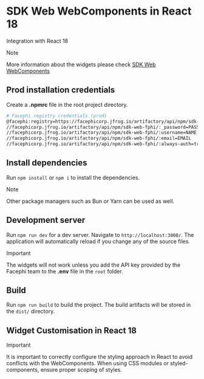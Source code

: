 # SDK Web WebComponents in React 18

Integration with React 18

> [!NOTE]
> More information about the widgets please check [SDK Web WebComponents](https://docs.identity-platform.io/docs/SDK_Web/Web_Components/)

## Prod installation credentials

Create a **.npmrc** file in the root project directory.

  ```bash
  # Facephi registry credentials (prod)
  @facephi:registry=https://facephicorp.jfrog.io/artifactory/api/npm/sdk-web-fphi/
  //facephicorp.jfrog.io/artifactory/api/npm/sdk-web-fphi/:_password=PASSWORD
  //facephicorp.jfrog.io/artifactory/api/npm/sdk-web-fphi/:username=NAME
  //facephicorp.jfrog.io/artifactory/api/npm/sdk-web-fphi/:email=EMAIL
  //facephicorp.jfrog.io/artifactory/api/npm/sdk-web-fphi/:always-auth=true
  ```

## Install dependencies

Run `npm install` or `npm i` to install the dependencies.

> [!NOTE]
> Other package managers such as Bun or Yarn can be used as well.

## Development server

Run `npm run dev` for a dev server. Navigate to `http://localhost:3000/`. The application will automatically reload if you change any of the source files.

> [!IMPORTANT]
> The widgets will not work unless you add the API key provided by the Facephi team to the **.env** file in the `root` folder.

## Build

Run `npm run build` to build the project. The build artifacts will be stored in the `dist/` directory.

## Widget Customisation in React 18

> [!IMPORTANT]
> It is important to correctly configure the styling approach in React to avoid conflicts with the WebComponents. When using CSS modules or styled-components, ensure proper scoping of styles.


